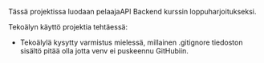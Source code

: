 Tässä projektissa luodaan pelaajaAPI Backend kurssin loppuharjoitukseksi. 


Tekoälyn käyttö projektia tehtäessä:

- Tekoälylä kysytty varmistus mielessä, millainen .gitignore tiedoston sisältö pitää olla jotta venv ei puskeennu GitHubiin. 